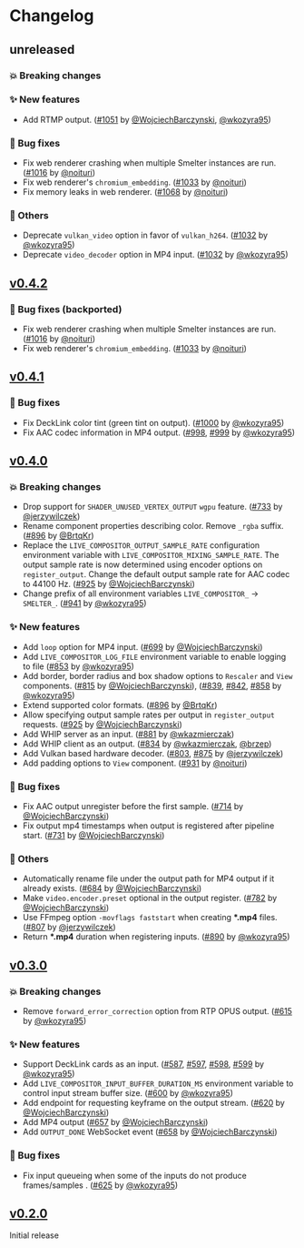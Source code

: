 # Changelog

## unreleased

### 💥 Breaking changes

### ✨ New features

- Add RTMP output. ([#1051](https://github.com/software-mansion/live-compositor/pull/1051) by [@WojciechBarczynski](https://github.com/WojciechBarczynski), [@wkozyra95](https://github.com/wkozyra95))

### 🐛 Bug fixes

- Fix web renderer crashing when multiple Smelter instances are run. ([#1016](https://github.com/software-mansion/smelter/pull/1016) by [@noituri](https://github.com/noituri))
- Fix web renderer's `chromium_embedding`. ([#1033](https://github.com/software-mansion/smelter/pull/1033) by [@noituri](https://github.com/noituri))
- Fix memory leaks in web renderer. ([#1068](https://github.com/software-mansion/smelter/pull/1068) by [@noituri](https://github.com/noituri))

### 🔧 Others

- Deprecate `vulkan_video` option in favor of `vulkan_h264`. ([#1032](https://github.com/software-mansion/live-compositor/pull/1032) by [@wkozyra95](https://github.com/wkozyra95))
- Deprecate `video_decoder` option in MP4 input. ([#1032](https://github.com/software-mansion/live-compositor/pull/1032) by [@wkozyra95](https://github.com/wkozyra95))

## [v0.4.2](https://github.com/software-mansion/live-compositor/releases/tag/v0.4.2)

### 🐛 Bug fixes (backported)

- Fix web renderer crashing when multiple Smelter instances are run. ([#1016](https://github.com/software-mansion/smelter/pull/1016) by [@noituri](https://github.com/noituri))
- Fix web renderer's `chromium_embedding`. ([#1033](https://github.com/software-mansion/smelter/pull/1033) by [@noituri](https://github.com/noituri))

## [v0.4.1](https://github.com/software-mansion/live-compositor/releases/tag/v0.4.1)

### 🐛 Bug fixes

- Fix DeckLink color tint (green tint on output). ([#1000](https://github.com/software-mansion/live-compositor/pull/1000) by [@wkozyra95](https://github.com/wkozyra95))
- Fix AAC codec information in MP4 output. ([#998](https://github.com/software-mansion/live-compositor/pull/998), [#999](https://github.com/software-mansion/live-compositor/pull/999) by [@wkozyra95](https://github.com/wkozyra95))

## [v0.4.0](https://github.com/software-mansion/live-compositor/releases/tag/v0.4.0)

### 💥 Breaking changes

- Drop support for `SHADER_UNUSED_VERTEX_OUTPUT` `wgpu` feature.  ([#733](https://github.com/software-mansion/live-compositor/pull/733) by [@jerzywilczek](https://github.com/jerzywilczek))
- Rename component properties describing color. Remove `_rgba` suffix. ([#896](https://github.com/software-mansion/live-compositor/issues/896) by [@BrtqKr](https://github.com/BrtqKr))
- Replace the `LIVE_COMPOSITOR_OUTPUT_SAMPLE_RATE` configuration environment variable with `LIVE_COMPOSITOR_MIXING_SAMPLE_RATE`. The output sample rate is now determined using encoder options on `register_output`. Change the default output sample rate for AAC codec to 44100 Hz. ([#925](https://github.com/software-mansion/live-compositor/pull/925) by [@WojciechBarczynski](https://github.com/WojciechBarczynski))
- Change prefix of all environment variables `LIVE_COMPOSITOR_` → `SMELTER_`. ([#941](https://github.com/software-mansion/live-compositor/pull/941) by [@wkozyra95](https://github.com/wkozyra95))

### ✨ New features

- Add `loop` option for MP4 input. ([#699](https://github.com/software-mansion/live-compositor/pull/699) by [@WojciechBarczynski](https://github.com/WojciechBarczynski))
- Add `LIVE_COMPOSITOR_LOG_FILE` environment variable to enable logging to file ([#853](https://github.com/software-mansion/live-compositor/pull/853) by [@wkozyra95](https://github.com/wkozyra95))
- Add border, border radius and box shadow options to `Rescaler` and `View` components. ([#815](https://github.com/software-mansion/live-compositor/pull/815) by [@WojciechBarczynski](https://github.com/WojciechBarczynski)), ([#839](https://github.com/software-mansion/live-compositor/pull/839), [#842](https://github.com/software-mansion/live-compositor/pull/842), [#858](https://github.com/software-mansion/live-compositor/pull/858) by [@wkozyra95](https://github.com/wkozyra95))
- Extend supported color formats. ([#896](https://github.com/software-mansion/live-compositor/issues/896) by [@BrtqKr](https://github.com/BrtqKr))
- Allow specifying output sample rates per output in `register_output` requests. ([#925](https://github.com/software-mansion/live-compositor/pull/925) by [@WojciechBarczynski](https://github.com/WojciechBarczynski))
- Add WHIP server as an input. ([#881](https://github.com/software-mansion/live-compositor/pull/881) by [@wkazmierczak](https://github.com/wkazmierczak))
- Add WHIP client as an output. ([#834](https://github.com/software-mansion/live-compositor/pull/834) by [@wkazmierczak](https://github.com/wkazmierczak), [@brzep](https://github.com/brzep))
- Add Vulkan based hardware decoder. ([#803](https://github.com/software-mansion/live-compositor/pull/803), [#875](https://github.com/software-mansion/live-compositor/pull/875) by [@jerzywilczek](https://github.com/jerzywilczek))
- Add padding options to `View` component. ([#931](https://github.com/software-mansion/live-compositor/pull/931) by [@noituri](https://github.com/noituri))

### 🐛 Bug fixes

- Fix AAC output unregister before the first sample. ([#714](https://github.com/software-mansion/live-compositor/pull/714) by [@WojciechBarczynski](https://github.com/WojciechBarczynski))
- Fix output mp4 timestamps when output is registered after pipeline start. ([#731](https://github.com/software-mansion/live-compositor/pull/731) by [@WojciechBarczynski](https://github.com/WojciechBarczynski))

### 🔧 Others

- Automatically rename file under the output path for MP4 output if it already exists. ([#684](https://github.com/software-mansion/live-compositor/pull/684) by [@WojciechBarczynski](https://github.com/WojciechBarczynski))
- Make `video.encoder.preset` optional in the output register. ([#782](https://github.com/software-mansion/live-compositor/pull/782) by [@WojciechBarczynski](https://github.com/WojciechBarczynski))
- Use FFmpeg option `-movflags faststart` when creating **\*.mp4** files. ([#807](https://github.com/software-mansion/live-compositor/pull/807) by [@jerzywilczek](https://github.com/jerzywilczek))
- Return **\*.mp4** duration when registering inputs. ([#890](https://github.com/software-mansion/live-compositor/pull/890) by [@wkozyra95](https://github.com/wkozyra95))

## [v0.3.0](https://github.com/software-mansion/live-compositor/releases/tag/v0.3.0)

### 💥 Breaking changes

- Remove `forward_error_correction` option from RTP OPUS output. ([#615](https://github.com/software-mansion/live-compositor/pull/615) by [@wkozyra95](https://github.com/wkozyra95))

### ✨ New features

- Support DeckLink cards as an input. ([#587](https://github.com/software-mansion/live-compositor/pull/587), [#597](https://github.com/software-mansion/live-compositor/pull/597), [#598](https://github.com/software-mansion/live-compositor/pull/598), [#599](https://github.com/software-mansion/live-compositor/pull/599) by [@wkozyra95](https://github.com/wkozyra95))
- Add `LIVE_COMPOSITOR_INPUT_BUFFER_DURATION_MS` environment variable to control input stream buffer size. ([#600](https://github.com/software-mansion/live-compositor/pull/600) by [@wkozyra95](https://github.com/wkozyra95))
- Add endpoint for requesting keyframe on the output stream. ([#620](https://github.com/software-mansion/live-compositor/pull/620) by [@WojciechBarczynski](https://github.com/WojciechBarczynski))
- Add MP4 output ([#657](https://github.com/software-mansion/live-compositor/pull/657) by [@WojciechBarczynski](https://github.com/WojciechBarczynski))
- Add `OUTPUT_DONE` WebSocket event ([#658](https://github.com/software-mansion/live-compositor/pull/658) by [@WojciechBarczynski](https://github.com/WojciechBarczynski))

### 🐛 Bug fixes

- Fix input queueing when some of the inputs do not produce frames/samples . ([#625](https://github.com/software-mansion/live-compositor/pull/625) by [@wkozyra95](https://github.com/wkozyra95))

## [v0.2.0](https://github.com/software-mansion/live-compositor/releases/tag/v0.2.0)

Initial release
